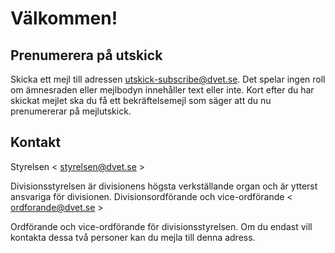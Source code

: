 # Välkommen!

## Prenumerera på utskick

Skicka ett mejl till adressen [utskick-subscribe@dvet.se](mailto:utskick-subscribe@dvet.se). Det spelar ingen roll om ämnesraden eller mejlbodyn innehåller text eller inte. Kort efter du har skickat mejlet ska du få ett bekräftelsemejl som säger att du nu prenumererar på mejlutskick.

## Kontakt
Styrelsen < [styrelsen@dvet.se](mailto:styrelsen@dvet.se) >

Divisionsstyrelsen är divisionens högsta verkställande organ och är ytterst ansvariga för divisionen.
Divisionsordförande och vice-ordförande < [ordforande@dvet.se](ordforande@dvet.se) >

Ordförande och vice-ordförande för divisionsstyrelsen. Om du endast vill kontakta dessa två personer kan du mejla till denna adress.
